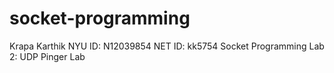 # socket-programming
Krapa Karthik 
NYU ID: N12039854 
NET ID: kk5754
Socket Programming Lab 2: UDP Pinger Lab
